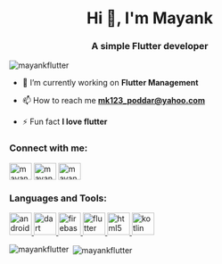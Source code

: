 <h1 align="center">Hi 👋, I'm Mayank</h1>
<h3 align="center">A simple Flutter developer</h3>

<p align="left"> <img src="https://komarev.com/ghpvc/?username=mayankflutter" alt="mayankflutter" /> </p>

- 🔭 I’m currently working on **Flutter Management**

- 📫 How to reach me **mk123_poddar@yahoo.com**

- ⚡ Fun fact **I love flutter**

<p align="left">
<h3 align="left">Connect with me:</h3>
<a href="https://twitter.com/mayankxpoddar" target="blank"><img align="center" src="https://cdn.jsdelivr.net/npm/simple-icons@3.0.1/icons/twitter.svg" alt="mayankxpoddar" height="30" width="40" /></a>
<a href="https://fb.com/mayankxpoddar" target="blank"><img align="center" src="https://cdn.jsdelivr.net/npm/simple-icons@3.0.1/icons/facebook.svg" alt="mayankxpoddar" height="30" width="40" /></a>
<a href="https://instagram.com/mayankxpoddar" target="blank"><img align="center" src="https://cdn.jsdelivr.net/npm/simple-icons@3.0.1/icons/instagram.svg" alt="mayankxpoddar" height="30" width="40" /></a>
</p>

<h3 align="left">Languages and Tools:</h3>
<p align="left"> <a href="https://developer.android.com" target="_blank"> <img src="https://devicons.github.io/devicon/devicon.git/icons/android/android-original-wordmark.svg" alt="android" width="40" height="40"/> </a> <a href="https://dart.dev" target="_blank"> <img src="https://www.vectorlogo.zone/logos/dartlang/dartlang-icon.svg" alt="dart" width="40" height="40"/> </a> <a href="https://firebase.google.com/" target="_blank"> <img src="https://www.vectorlogo.zone/logos/firebase/firebase-icon.svg" alt="firebase" width="40" height="40"/> </a> <a href="https://flutter.dev" target="_blank"> <img src="https://www.vectorlogo.zone/logos/flutterio/flutterio-icon.svg" alt="flutter" width="40" height="40"/> </a> <a href="https://www.w3.org/html/" target="_blank"> <img src="https://devicons.github.io/devicon/devicon.git/icons/html5/html5-original-wordmark.svg" alt="html5" width="40" height="40"/> </a> <a href="https://kotlinlang.org" target="_blank"> <img src="https://www.vectorlogo.zone/logos/kotlinlang/kotlinlang-icon.svg" alt="kotlin" width="40" height="40"/> </a> </p>

<p><img align="left" src="https://github-readme-stats.vercel.app/api/top-langs/?username=mayankflutter&layout=compact" alt="mayankflutter" /></p>

<p>&nbsp;<img align="center" src="https://github-readme-stats.vercel.app/api?username=mayankflutter&show_icons=true" alt="mayankflutter" /></p>
